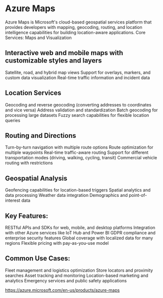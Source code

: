 # Azure Maps


Azure Maps is Microsoft's cloud-based geospatial services platform that provides developers with mapping, geocoding, routing, and location intelligence capabilities for building location-aware applications.
Core Services:
Maps and Visualization

## Interactive web and mobile maps with customizable styles and layers
Satellite, road, and hybrid map views
Support for overlays, markers, and custom data visualization
Real-time traffic information and incident data

## Location Services

Geocoding and reverse geocoding (converting addresses to coordinates and vice versa)
Address validation and standardization
Batch geocoding for processing large datasets
Fuzzy search capabilities for flexible location queries

## Routing and Directions

Turn-by-turn navigation with multiple route options
Route optimization for multiple waypoints
Real-time traffic-aware routing
Support for different transportation modes (driving, walking, cycling, transit)
Commercial vehicle routing with restrictions

## Geospatial Analysis

Geofencing capabilities for location-based triggers
Spatial analytics and data processing
Weather data integration
Demographics and point-of-interest data

## Key Features:

RESTful APIs and SDKs for web, mobile, and desktop platforms
Integration with other Azure services like IoT Hub and Power BI
GDPR compliance and enterprise security features
Global coverage with localized data for many regions
Flexible pricing with pay-as-you-use model

## Common Use Cases:

Fleet management and logistics optimization
Store locators and proximity searches
Asset tracking and monitoring
Location-based marketing and analytics
Emergency services and public safety applications


https://azure.microsoft.com/en-us/products/azure-maps
